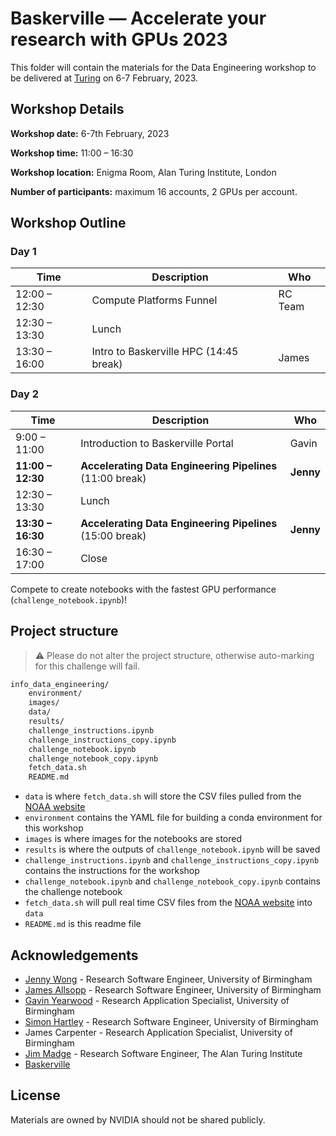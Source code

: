 # Baskerville — Accelerate your research with GPUs 2023 

This folder will contain the materials for the Data Engineering workshop to be delivered at [Turing](https://www.eventsforce.net/turingevents/frontend/reg/thome.csp?pageID=89551&eventID=249&traceRedir=2) on 6-7 February, 2023.

## Workshop Details

**Workshop date:** 6-7th February, 2023

**Workshop time:** 11:00 – 16:30 

**Workshop location:** Enigma Room, Alan Turing Institute, London

**Number of participants:** maximum 16 accounts, 2 GPUs per account.

## Workshop Outline

### Day 1 

| Time          | Description                               | Who     |
| ------------- | ----------------------------------------- | -----   |
| 12:00 – 12:30 |  Compute Platforms Funnel                 | RC Team |
| 12:30 – 13:30 |  Lunch                                    |         |
| 13:30 – 16:00 |  Intro to Baskerville HPC (14:45 break)   | James   |

### Day 2

| Time          | Description                               | Who     |
| ------------- | ----------------------------------------- | -----   |
|  9:00 – 11:00 |  Introduction to Baskerville Portal       | Gavin   |
| **11:00 – 12:30** |  **Accelerating Data Engineering Pipelines** (11:00 break) | **Jenny** |
| 12:30 – 13:30 |  Lunch                                    |         |
| **13:30 – 16:30** |  **Accelerating Data Engineering Pipelines** (15:00 break) | **Jenny** |
| 16:30 – 17:00 |  Close                                    |         |

Compete to create notebooks with the fastest GPU performance (`challenge_notebook.ipynb`)!

## Project structure

> :warning: Please do not alter the project structure, otherwise auto-marking for this challenge will fail.

```bash
info_data_engineering/
    environment/
    images/
    data/
    results/
    challenge_instructions.ipynb
    challenge_instructions_copy.ipynb
    challenge_notebook.ipynb
    challenge_notebook_copy.ipynb
    fetch_data.sh
    README.md
```

- `data` is where `fetch_data.sh` will store the CSV files pulled from the [NOAA website](https://www.ncei.noaa.gov/data/coop-hourly-precipitation/v2/archive/)
- `environment` contains the YAML file for building a conda environment for this workshop
- `images` is where images for the notebooks are stored
- `results` is where the outputs of `challenge_notebook.ipynb` will be saved
- `challenge_instructions.ipynb` and `challenge_instructions_copy.ipynb` contains the instructions for the workshop
- `challenge_notebook.ipynb` and `challenge_notebook_copy.ipynb` contains the challenge notebook
- `fetch_data.sh` will pull real time CSV files from the [NOAA website](https://www.ncei.noaa.gov/data/coop-hourly-precipitation/v2/archive/) into `data`
- `README.md` is this readme file

## Acknowledgements

- [Jenny Wong](https://github.com/jnywong) - Research Software Engineer, University of Birmingham
- [James Allsopp](https://github.com/JamesAllsopp) - Research Software Engineer, University of Birmingham
- [Gavin Yearwood](https://github.com/gyear ) - Research Application Specialist, University of Birmingham
- [Simon Hartley](https://github.com/sihart25) - Research Software Engineer, University of Birmingham
- James Carpenter - Research Application Specialist, University of Birmingham
- [Jim Madge](https://github.com/JimMadge) - Research Software Engineer, The Alan Turing Institute
- [Baskerville](https://github.com/baskerville-hpc)

## License

Materials are owned by NVIDIA should not be shared publicly.
